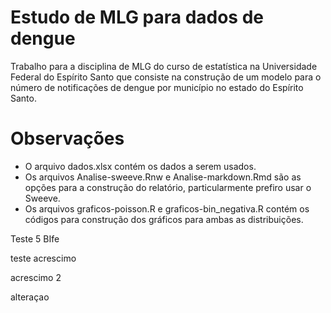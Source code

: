 # Estudo de MLG para dados de dengue

Trabalho para a disciplina de MLG do curso de estatística na Universidade Federal do Espírito Santo 
que consiste na construção de um modelo para o número de notificações de dengue por município no estado do Espírito Santo.

# Observações

* O arquivo dados.xlsx contém os dados a serem usados.
* Os arquivos Analise-sweeve.Rnw e Analise-markdown.Rmd são as opções para a construção do relatório, particularmente prefiro usar o Sweeve.
* Os arquivos graficos-poisson.R e graficos-bin_negativa.R contém os códigos para construção dos gráficos para ambas as distribuições.


Teste 5 BIfe

teste acrescimo

acrescimo 2

alteraçao